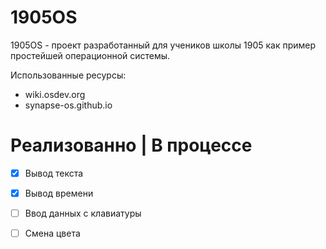 # 1905OS
1905OS - проект разработанный для учеников школы 1905 как пример простейшей операционной системы.


Использованные ресурсы:
 - wiki.osdev.org
 - synapse-os.github.io

# Реализованно | В процессе
 - [X] Вывод текста
 - [X] Вывод времени
 - [ ] Ввод данных с клавиатуры
 - [ ] Смена цвета

